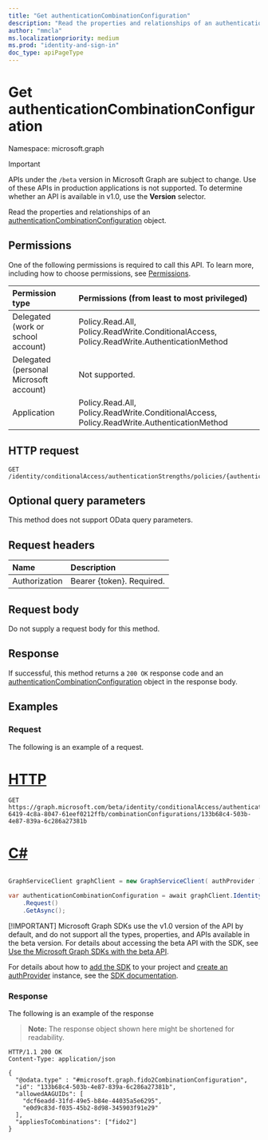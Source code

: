 ```yaml
---
title: "Get authenticationCombinationConfiguration"
description: "Read the properties and relationships of an authenticationCombinationConfiguration object."
author: "mmcla"
ms.localizationpriority: medium
ms.prod: "identity-and-sign-in"
doc_type: apiPageType
---
```


# Get authenticationCombinationConfiguration
Namespace: microsoft.graph

> [!IMPORTANT]
> APIs under the `/beta` version in Microsoft Graph are subject to change. Use of these APIs in production applications is not supported. To determine whether an API is available in v1.0, use the **Version** selector.

Read the properties and relationships of an [authenticationCombinationConfiguration](../resources/authenticationcombinationconfiguration.md) object.

## Permissions
One of the following permissions is required to call this API. To learn more, including how to choose permissions, see [Permissions](/graph/permissions-reference).

|Permission type|Permissions (from least to most privileged)|
|:---|:---|
|Delegated (work or school account)|Policy.Read.All, Policy.ReadWrite.ConditionalAccess, Policy.ReadWrite.AuthenticationMethod|
|Delegated (personal Microsoft account)|Not supported.|
|Application|Policy.Read.All, Policy.ReadWrite.ConditionalAccess, Policy.ReadWrite.AuthenticationMethod|

## HTTP request

<!-- {
  "blockType": "ignored"
}
-->
``` http
GET /identity/conditionalAccess/authenticationStrengths/policies/{authenticationStrengthPolicyId}/combinationConfigurations/{authenticationCombinationConfigurationId}
```

## Optional query parameters
This method does not support OData query parameters.

## Request headers
|Name|Description|
|:---|:---|
|Authorization|Bearer {token}. Required.|

## Request body
Do not supply a request body for this method.

## Response

If successful, this method returns a `200 OK` response code and an [authenticationCombinationConfiguration](../resources/authenticationcombinationconfiguration.md) object in the response body.

## Examples

### Request
The following is an example of a request.

# [HTTP](#tab/http)
<!-- {
  "blockType": "request",
  "name": "get_authenticationcombinationconfiguration"
}
-->
``` http
GET https://graph.microsoft.com/beta/identity/conditionalAccess/authenticationStrengths/policies/0e371351-6419-4c8a-8047-61eef0212ffb/combinationConfigurations/133b68c4-503b-4e87-839a-6c286a27381b
```

# [C#](#tab/csharp)

```csharp

GraphServiceClient graphClient = new GraphServiceClient( authProvider );

var authenticationCombinationConfiguration = await graphClient.Identity.ConditionalAccess.AuthenticationStrengths.Policies["{authenticationStrengthPolicy-id}"].CombinationConfigurations["{authenticationCombinationConfiguration-id}"]
	.Request()
	.GetAsync();

```


 [!IMPORTANT]
 Microsoft Graph SDKs use the v1.0 version of the API by default, and do not support all the types, properties, and APIs available in the beta version. For details about accessing the beta API with the SDK, see [Use the Microsoft Graph SDKs with the beta API](/graph/sdks/use-beta).

 For details about how to [add the SDK](/graph/sdks/sdk-installation) to your project and [create an authProvider](/graph/sdks/choose-authentication-providers) instance, see the [SDK documentation](/graph/sdks/sdks-overview).

### Response
The following is an example of the response
>**Note:** The response object shown here might be shortened for readability.
<!-- {
  "blockType": "response",
  "truncated": true,
  "@odata.type": "microsoft.graph.authenticationCombinationConfiguration"
}
-->
``` http
HTTP/1.1 200 OK
Content-Type: application/json

{
  "@odata.type" : "#microsoft.graph.fido2CombinationConfiguration",
  "id": "133b68c4-503b-4e87-839a-6c286a27381b",
  "allowedAAGUIDs": [
    "dcf6eadd-31fd-49e5-b84e-44035a5e6295",
    "e0d9c83d-f035-45b2-8d98-345903f91e29"
  ],
  "appliesToCombinations": ["fido2"]
}
```

